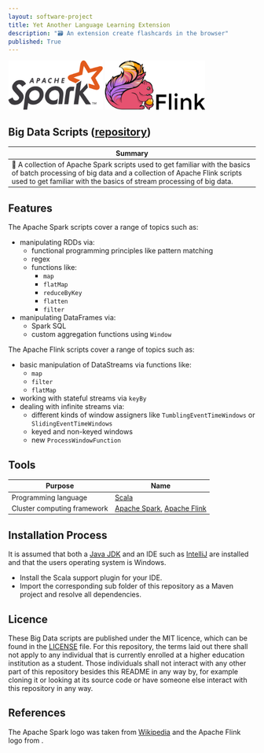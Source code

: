 ```yaml
---
layout: software-project
title: Yet Another Language Learning Extension
description: "🗃️ An extension create flashcards in the browser"
published: True
---
```


<p float="left" style="display: block; margin: 0 auto">
  <img src="/assets/software-project/big-data-scripts/apache_spark_logo.png" alt="Apache Spark Logo" width="193" height="100">
  <img src="/assets/software-project/big-data-scripts/apache_flink_logo.png" alt="Apache Flink Logo" width="204" height="100">
</p>

## Big Data Scripts ([repository](https://github.com/johanneshagspiel/big-data-scripts))

| Summary  |
| -------------------------------------------------- |
| 💾 A collection of Apache Spark scripts used to get familiar with the basics of batch processing of big data and a collection of Apache Flink scripts used to get familiar with the basics of stream processing of big data. |


## Features

The Apache Spark scripts cover a range of topics such as:

- manipulating RDDs via:
  - functional programming principles like pattern matching
  - regex
  - functions like:
    - `map`
    - `flatMap`
    - `reduceByKey`
    - `flatten`
    - `filter`
- manipulating DataFrames via:
  - Spark SQL
  - custom aggregation functions using `Window`

The Apache Flink scripts cover a range of topics such as:

- basic manipulation of DataStreams via functions like:
  - `map`
  - `filter`
  - `flatMap`
- working with stateful streams via `keyBy`
- dealing with infinite streams via:
  - different kinds of window assigners like `TumblingEventTimeWindows` or `SlidingEventTimeWindows`
  - keyed and non-keyed windows
  - new `ProcessWindowFunction`

## Tools

| Purpose                                                        | Name                                        |
|----------------------------------------------------------------|---------------------------------------------|
| Programming language                                           | [Scala](https://scala-lang.org/)            |
| Cluster computing framework | [Apache Spark](https://spark.apache.org/), [Apache Flink](https://flink.apache.org/) |

## Installation Process

It is assumed that both a [Java JDK](https://openjdk.org/) and an IDE such as [IntelliJ](https://www.jetbrains.com/idea/) are installed and that the users operating system is Windows.

- Install the Scala support plugin for your IDE.
- Import the corresponding sub folder of this repository as a Maven project and resolve all dependencies.

## Licence

These Big Data scripts are published under the MIT licence, which can be found in the [LICENSE](LICENSE) file. For this repository, the terms laid out there shall not apply to any individual that is currently enrolled at a higher education institution as a student. Those individuals shall not interact with any other part of this repository besides this README in any way by, for example cloning it or looking at its source code or have someone else interact with this repository in any way.

## References

The Apache Spark logo was taken from [Wikipedia](https://upload.wikimedia.org/wikipedia/commons/e/ea/Spark-logo-192x100px.png) and the Apache Flink logo from . 

